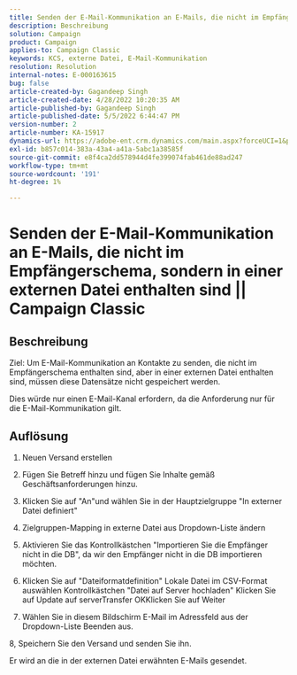 ```yaml
---
title: Senden der E-Mail-Kommunikation an E-Mails, die nicht im Empfängerschema, sondern in einer externen Datei enthalten sind || Campaign Classic
description: Beschreibung
solution: Campaign
product: Campaign
applies-to: Campaign Classic
keywords: KCS, externe Datei, E-Mail-Kommunikation
resolution: Resolution
internal-notes: E-000163615
bug: false
article-created-by: Gagandeep Singh
article-created-date: 4/28/2022 10:20:35 AM
article-published-by: Gagandeep Singh
article-published-date: 5/5/2022 6:44:47 PM
version-number: 2
article-number: KA-15917
dynamics-url: https://adobe-ent.crm.dynamics.com/main.aspx?forceUCI=1&pagetype=entityrecord&etn=knowledgearticle&id=f3a22ad1-dcc6-ec11-a7b6-0022480a1004
exl-id: b857c014-383a-43a4-a41a-5abc1a38585f
source-git-commit: e8f4ca2dd578944d4fe399074fab461de88ad247
workflow-type: tm+mt
source-wordcount: '191'
ht-degree: 1%

---
```


# Senden der E-Mail-Kommunikation an E-Mails, die nicht im Empfängerschema, sondern in einer externen Datei enthalten sind || Campaign Classic

## Beschreibung


Ziel: Um E-Mail-Kommunikation an Kontakte zu senden, die nicht im Empfängerschema enthalten sind, aber in einer externen Datei enthalten sind, müssen diese Datensätze nicht gespeichert werden.

Dies würde nur einen E-Mail-Kanal erfordern, da die Anforderung nur für die E-Mail-Kommunikation gilt.


## Auflösung


1. Neuen Versand erstellen

2. Fügen Sie Betreff hinzu und fügen Sie Inhalte gemäß Geschäftsanforderungen hinzu.

3. Klicken Sie auf &quot;An&quot;und wählen Sie in der Hauptzielgruppe &quot;In externer Datei definiert&quot;

4. Zielgruppen-Mapping in externe Datei aus Dropdown-Liste ändern

5. Aktivieren Sie das Kontrollkästchen &quot;Importieren Sie die Empfänger nicht in die DB&quot;, da wir den Empfänger nicht in die DB importieren möchten.

6. Klicken Sie auf &quot;Dateiformatdefinition&quot; Lokale Datei im CSV-Format auswählen Kontrollkästchen &quot;Datei auf Server hochladen&quot; Klicken Sie auf Update auf serverTransfer OKKlicken Sie auf Weiter

7. Wählen Sie in diesem Bildschirm E-Mail im Adressfeld aus der Dropdown-Liste Beenden aus.

8, Speichern Sie den Versand und senden Sie ihn.

Er wird an die in der externen Datei erwähnten E-Mails gesendet.
